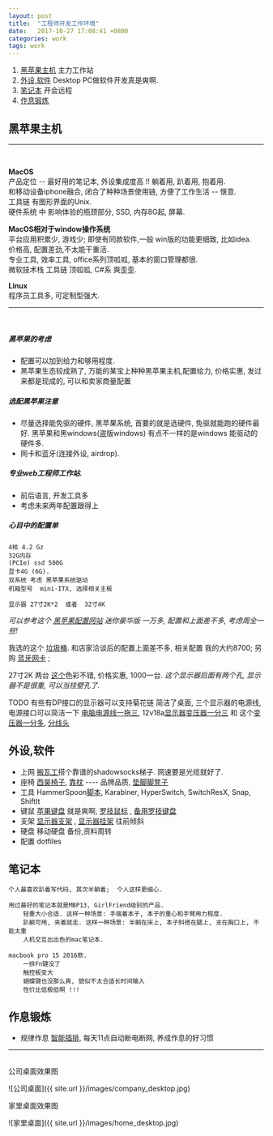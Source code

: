 ```yaml
---
layout: post
title:  "工程师开发工作环境"
date:   2017-10-27 17:08:41 +0800
categories: work
tags: work
---
```






1. [黑苹果主机](#黑苹果主机)   主力工作站
2. [外设,软件](#外设,软件)   Desktop PC做软件开发真是爽啊.
3. [笔记本](#笔记本)  开会远程
4. [作息锻炼](#作息锻炼) 




## 黑苹果主机

<hr><br>

**MacOS**  
    产品定位 -- 最好用的笔记本, 外设集成度高 !! 躺着用, 趴着用, 抱着用.  
    和移动设备iphone融合, 闭合了种种场景使用链, 方便了工作生活 -- 惬意.  
    工具链 有图形界面的Unix.  
    硬件系统 中 影响体验的瓶颈部分, SSD, 内存8G起, 屏幕.  

**MacOS相对于window操作系统**  
    平台应用积累少, 游戏少; 即使有同款软件,一般 win版的功能更细致, 比如idea.  
    价格高, 配置差劲,不太能干重活.  
    专业工具, 效率工具, office系列顶呱呱, 基本的窗口管理都很.  
    微软技术栈 工具链 顶呱呱, C#系 爽歪歪.  

**Linux**  
    程序员工具多, 可定制型强大.  


<hr><br>

##### 黑苹果的考虑

 - 配置可以加到给力和够用程度.
 - 黑苹果生态较成熟了, 万能的某宝上种种黑苹果主机,配置给力, 价格实惠, 发过来都是现成的, 可以和卖家商量配置

##### 选配黑苹果注意

  + 尽量选择能免驱的硬件, 黑苹果系统, 首要的就是选硬件, 免驱就能跑的硬件最好. 黑苹果和黑windows(盗版windows) 有点不一样的是windows 能驱动的硬件多. 
  + 网卡和蓝牙(连接外设, airdrop).

##### 专业web工程师工作站. 

 - 前后语言, 开发工具多
 - 考虑未来两年配置跟得上

##### 心目中的配置单

	4核 4.2 Gz
	32G内存
	(PCIe) ssd 500G
	显卡4G (6G).
	双系统 考虑 黑苹果系统驱动
	机箱型号  mini-ITX, 选择相关主板
	
	显示器 27寸2K*2  或者  32寸4K

*可以参考这个 [黑苹果配置网站](https://www.tonymacx86.com/buyersguide/june/2017#CustoMac_Mini_Deluxe)   迷你豪华版 一万多, 配置和上面差不多, 考虑周全一些!*

我选的这个 [垃圾桶](https://detail.tmall.com/item.htm?id=536514940606&spm=a1z09.2.0.0.58H1ZW&_u=j87puuqf875). 和店家洽谈后的配置上面差不多, 相关配置 我的大约8700;  另购 [蓝牙网卡](https://item.taobao.com/item.htm?spm=a1z09.2.0.0.3b805632JHJYST&id=537224252272&_u=r87puuqf4cd) ;

27寸2K 两台 [这个](https://item.taobao.com/item.htm?spm=a1z09.2.0.0.JK5fkr&id=533040238530&_u=l87puuq3605)色彩不错, 价格实惠, 1000一台.   *这个显示器后面有两个孔, 显示器不是很重, 可以当挂壁孔了.*

TODO  有些有DP接口的显示器可以支持菊花链 简洁了桌面, 三个显示器的电源线, 电源接口可以简洁一下 [电脑电源线一拖三](https://item.taobao.com/item.htm?spm=a1z0d.6639537.1997196601.37.235d322bkidIGe&id=552733729901), 12v18a[显示器变压器一分三](https://item.taobao.com/item.htm?spm=a1z0d.6639537.1997196601.59.235d322bkidIGe&id=537993017260) 和 这个[变压器一分多](https://item.taobao.com/item.htm?spm=a1z0d.6639537.1997196601.70.235d322bkidIGe&id=541901729542), [分线头](https://item.taobao.com/item.htm?spm=a1z0d.6639537.1997196601.4.235d322bkidIGe&id=557673570710) 



## 外设,软件

  + 上网 [搬瓦工](https://bandwagonhost.com/)搭个靠谱的shadowsocks梯子. 网速要是光缆就好了.
  + 座椅 [西昊椅子](https://item.jd.com/10089038769.html),  [靠枕](https://item.jd.com/749241.html) ---- 品牌品质,   [垫脚脚凳子](https://item.taobao.com/item.htm?spm=a1z09.2.0.0.783c53daJAj3A9&id=524542447313&_u=r87puuq8652) 
  + 工具 HammerSpoon[脚本](https://github.com/xujiazhe/keyboard/tree/xujiazhe), Karabiner, HyperSwitch, SwitchResX, Snap,  ShiftIt
  + 键鼠  [苹果键盘](https://item.taobao.com/item.htm?spm=a1z09.2.0.0.e95b9e0VZsQu9&id=529114845476&_u=r87puuq821f) 就是爽啊,  [罗技鼠标](https://item.jd.com/852431.html) , [备用罗技键盘](https://item.jd.com/712162.html) 
  + 支架  [显示器支架](https://item.jd.com/2345162.html) ,  [显示器挂架](https://item.jd.com/2921802.html)   往前倾斜 
  + 硬盘  移动硬盘 备份,资料周转
  + 配置 dotfiles




## 笔记本

	个人最喜欢趴着写代码, 其次半躺着;  个人这样更细心.

	用过最好的笔记本就是MBP13, GirlFriend级别的产品.
		轻重大小合适. 这样一种场景: 手端着本子, 本子的重心和手臂用力程度.
		趴躺可用, 夹着就走. 这样一种场景: 半躺在床上, 本子斜搭在腿上, 支在胸口上, 不能太重
		人机交互出出色的mac笔记本. 
	
	macbook pro 15 2016款. 
		一排Fn键没了
		触控板变大
		蝴蝶键也没那么爽, 貌似不太合适长时间输入
		性价比低极低啊 !!!



## 作息锻炼
 - 规律作息  [智能插排](https://item.jd.com/1589391752.html), 每天11点自动断电断网, 养成作息的好习惯


<hr><br>
 公司桌面效果图

![公司桌面]({{ site.url }}/images/company_desktop.jpg)

 家里桌面效果图

![家里桌面]({{ site.url }}/images/home_desktop.jpg)
